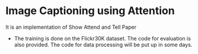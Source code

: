 # Image Captioning  using Attention
It is an implementation of Show Attend and Tell Paper

 * The training is done on the Flickr30K dataset. The code for evaluation is also provided. The code for data processing will be put up in some days. 

